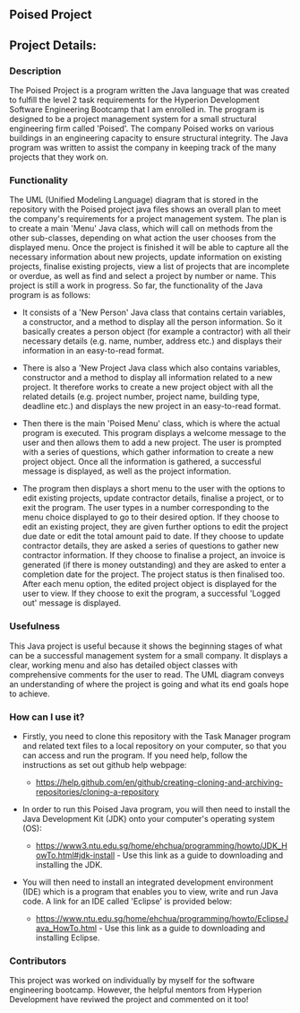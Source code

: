 ## Poised Project
## Project Details:
### Description
The Poised Project is a program written the Java language that was created to fulfill the level 2 task requirements for the Hyperion Development Software Engineering Bootcamp 
that I am enrolled in. The program is designed to be a project management system for a small structural engineering firm called 'Poised'. The company Poised works on various buildings in an engineering capacity to ensure
structural integrity. The Java program was written to assist the company in keeping track of the many projects that they work on. 

### Functionality
The UML (Unified Modeling Language) diagram that is stored in the repository with the Poised project java files shows an overall plan to meet the company's requirements for a project
management system. The plan is to create a main 'Menu' Java class, which will call on methods from the other sub-classes, depending on what action the user chooses from the displayed menu.
Once the project is finished it will be able to capture all the necessary information about new projects, update information on existing projects, finalise existing projects, 
view a list of projects that are incomplete or overdue, as well as find and select a project by number or name. This project is still a work in progress. So far, the functionality of
the Java program is as follows:

* It consists of a 'New Person' Java class that contains certain variables, a constructor, and a method to display all the person information. So it basically creates a person
object (for example a contractor) with all their necessary details (e.g. name, number, address etc.) and displays their information in an easy-to-read format.

* There is also a 'New Project Java class which also contains variables, constructor and a method to display all information related to a new project. It therefore works to create
a new project object with all the related details (e.g. project number, project name, building type, deadline etc.) and displays the new project in an easy-to-read format.

* Then there is the main 'Poised Menu' class, which is where the actual program is executed. This program displays a welcome message to the user and then allows them to add a new project.
The user is prompted with a series of questions, which gather information to create a new project object. Once all the information is gathered, a successful message is displayed,
as well as the project information. 

* The program then displays a short menu to the user with the options to edit existing projects, update contractor details, finalise a project, or to exit the program.
The user types in a number corresponding to the menu choice displayed to go to their desired option. If they choose to edit an existing project, they are given further options
to edit the project due date or edit the total amount paid to date. If they choose to update contractor details, they are asked a series of questions to gather new contractor information.
If they choose to finalise a project, an invoice is generated (if there is money outstanding) and they are asked to enter a completion date for the project. The project status is then finalised too.
After each menu option, the edited project object is displayed for the user to view. If they choose to exit the program, a successful 'Logged out' message is displayed.

### Usefulness
This Java project is useful because it shows the beginning stages of what can be a successful management system for a small company. It displays a clear, working menu and also 
has detailed object classes with comprehensive comments for the user to read. The UML diagram conveys an understanding of where the project is going and what its end goals hope to achieve.

### How can I use it?
* Firstly, you need to clone this repository with the Task Manager program and related text files to a local repository on your computer, so that you can access and run the program.
If you need help, follow the instructions as set out github help webpage: 

  * https://help.github.com/en/github/creating-cloning-and-archiving-repositories/cloning-a-repository

* In order to run this Poised Java program, you will then need to install the Java Development Kit (JDK) onto your computer's operating system (OS):

  * https://www3.ntu.edu.sg/home/ehchua/programming/howto/JDK_HowTo.html#jdk-install   - Use this link as a guide to downloading and installing the JDK.

* You will then need to install an integrated development environment (IDE) which is a program that enables you to view, write and run Java code. A link for an IDE called 'Eclipse'
is provided below:

  * https://www.ntu.edu.sg/home/ehchua/programming/howto/EclipseJava_HowTo.html   - Use this link as a guide to downloading and installing Eclipse.

### Contributors
This project was worked on individually by myself for the software engineering bootcamp. However, the helpful mentors from Hyperion Development have reviwed the project and 
commented on it too!
